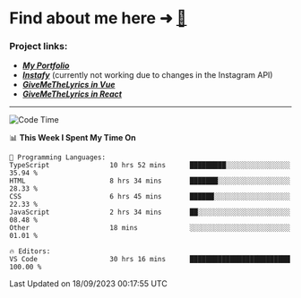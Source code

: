 # Find about me here ➜ [🧑](https://pauabella.dev)

### Project links:
- ***[My Portfolio](https://pauabella.dev)***
- ***[Instafy](https://instafy.me)*** (currently not working due to changes in the Instagram API)
- ***[GiveMeTheLyrics in Vue](https://lyrics.pauabella.dev)***
- ***[GiveMeTheLyrics in React](https://pauabella.dev/GiveMeTheLyrics)***

---
<!--START_SECTION:waka-->
![Code Time](http://img.shields.io/badge/Code%20Time-2%2C460%20hrs%204%20mins-blue)

📊 **This Week I Spent My Time On** 

```text
💬 Programming Languages: 
TypeScript               10 hrs 52 mins      █████████░░░░░░░░░░░░░░░░   35.94 % 
HTML                     8 hrs 34 mins       ███████░░░░░░░░░░░░░░░░░░   28.33 % 
CSS                      6 hrs 45 mins       ██████░░░░░░░░░░░░░░░░░░░   22.33 % 
JavaScript               2 hrs 34 mins       ██░░░░░░░░░░░░░░░░░░░░░░░   08.48 % 
Other                    18 mins             ░░░░░░░░░░░░░░░░░░░░░░░░░   01.01 % 

🔥 Editors: 
VS Code                  30 hrs 16 mins      █████████████████████████   100.00 % 
```


 Last Updated on 18/09/2023 00:17:55 UTC
<!--END_SECTION:waka-->
